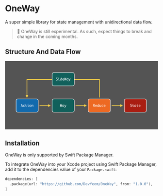 # OneWay

A super simple library for state management with unidirectional data flow.

> 🚧 OneWay is still experimental. As such, expect things to break and change in the coming months.

## Structure And Data Flow

<img src="https://github.com/DevYeom/OneWay/blob/assets/flow_description.png" alt="flow_description"/>

## Installation

OneWay is only supported by Swift Package Manager.

To integrate OneWay into your Xcode project using Swift Package Manager, add it to the dependencies value of your `Package.swift`:

```swift
dependencies: [
  .package(url: "https://github.com/DevYeom/OneWay", from: "1.0.0"),
]
```
